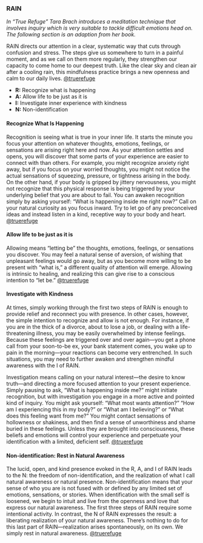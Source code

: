 ### RAIN

_In “True Refuge” Tara Brach introduces a meditation technique that involves inquiry which is very suitable to tackle difficult emotions head on. The following section is an adaption from her book._

RAIN directs our attention in a clear, systematic way that cuts through confusion and stress. The steps give us somewhere to turn in a painful moment, and as we call on them more regularly, they strengthen our capacity to come home to our deepest truth. Like the clear sky and clean air after a cooling rain, this mindfulness practice brings a new openness and calm to our daily lives. [@truerefuge]()

- **R:** Recognize what is happening
- **A:** Allow life to be just as it is
- **I:** Investigate inner experience with kindness
- **N:** Non-identification

#### Recognize What Is Happening

Recognition is seeing what is true in your inner life. It starts the minute you focus your attention on whatever thoughts, emotions, feelings, or sensations are arising right here and now. As your attention settles and opens, you will discover that some parts of your experience are easier to connect with than others. For example, you might recognize anxiety right away, but if you focus on your worried thoughts, you might not notice the actual sensations of squeezing, pressure, or tightness arising in the body. On the other hand, if your body is gripped by jittery nervousness, you might not recognize that this physical response is being triggered by your underlying belief that you are about to fail. You can awaken recognition simply by asking yourself: “What is happening inside me right now?” Call on your natural curiosity as you focus inward. Try to let go of any preconceived ideas and instead listen in a kind, receptive way to your body and heart. [@truerefuge]()

#### Allow life to be just as it is

Allowing means “letting be” the thoughts, emotions, feelings, or sensations you discover. You may feel a natural sense of aversion, of wishing that unpleasant feelings would go away, but as you become more willing to be present with “what is,” a different quality of attention will emerge. Allowing is intrinsic to healing, and realizing this can give rise to a conscious intention to “let be.” [@truerefuge]()

#### Investigate with Kindness

At times, simply working through the first two steps of RAIN is enough to provide relief and reconnect you with presence. In other cases, however, the simple intention to recognize and allow is not enough. For instance, if you are in the thick of a divorce, about to lose a job, or dealing with a life-threatening illness, you may be easily overwhelmed by intense feelings. Because these feelings are triggered over and over again—you get a phone call from your soon-to-be ex, your bank statement comes, you wake up to pain in the morning—your reactions can become very entrenched. In such situations, you may need to further awaken and strengthen mindful awareness with the I of RAIN. 

Investigation means calling on your natural interest—the desire to know truth—and directing a more focused attention to your present experience. Simply pausing to ask, “What is happening inside me?” might initiate recognition, but with investigation you engage in a more active and pointed kind of inquiry. You might ask yourself: “What most wants attention?” “How am I experiencing this in my body?” or “What am I believing?” or “What does this feeling want from me?” You might contact sensations of hollowness or shakiness, and then find a sense of unworthiness and shame buried in these feelings. Unless they are brought into consciousness, these beliefs and emotions will control your experience and perpetuate your identification with a limited, deficient self. [@truerefuge]()

#### Non-identification: Rest in Natural Awareness

The lucid, open, and kind presence evoked in the R, A, and I of RAIN leads to the N: the freedom of non-identification, and the realization of what I call natural awareness or natural presence. Non-identification means that your sense of who you are is not fused with or defined by any limited set of emotions, sensations, or stories. When identification with the small self is loosened, we begin to intuit and live from the openness and love that express our natural awareness. The first three steps of RAIN require some intentional activity. In contrast, the N of RAIN expresses the result: a liberating realization of your natural awareness. There’s nothing to do for this last part of RAIN—realization arises spontaneously, on its own. We simply rest in natural awareness. [@truerefuge]()


